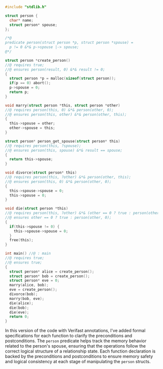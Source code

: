 ```c
#include "stdlib.h"

struct person {
  char* name;
  struct person* spouse;
};

/*@
predicate person(struct person *p, struct person *spouse) =
  p != 0 &*& p->spouse |-> spouse;
@*/

struct person *create_person()
//@ requires true;
//@ ensures person(result, 0) &*& result != 0;
{
  struct person *p = malloc(sizeof(struct person));
  if(p == 0) abort();
  p->spouse = 0;
  return p;
}

void marry(struct person *this, struct person *other)
//@ requires person(this, 0) &*& person(other, 0);
//@ ensures person(this, other) &*& person(other, this);
{
  this->spouse = other;
  other->spouse = this;
}

struct person* person_get_spouse(struct person* this)
//@ requires person(this, ?spouse);
//@ ensures person(this, spouse) &*& result == spouse;
{
  return this->spouse;
}

void divorce(struct person* this)
//@ requires person(this, ?other) &*& person(other, this);
//@ ensures person(this, 0) &*& person(other, 0);
{
  this->spouse->spouse = 0;
  this->spouse = 0;
}

void die(struct person *this)
//@ requires person(this, ?other) &*& (other == 0 ? true : person(other, this));
//@ ensures other == 0 ? true : person(other, 0);
{
  if(this->spouse != 0) {
    this->spouse->spouse = 0;
  }
  free(this); 
}

int main() //@ : main
//@ requires true;
//@ ensures true;
{
  struct person* alice = create_person();
  struct person* bob = create_person();
  struct person* eve = 0;
  marry(alice, bob);
  eve = create_person();
  divorce(bob);
  marry(bob, eve);
  die(alice);
  die(bob);
  die(eve);
  return 0;
}
```

In this version of the code with Verifast annotations, I've added formal specifications for each function to clarify the preconditions and postconditions. The `person` predicate helps track the memory behavior related to the person's spouse, ensuring that the operations follow the correct logical structure of a relationship state. Each function declaration is backed by the preconditions and postconditions to ensure memory safety and logical consistency at each stage of manipulating the `person` structs.
